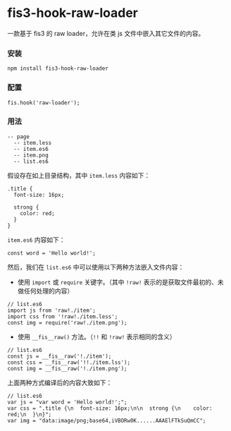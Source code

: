 fis3-hook-raw-loader
====================

一款基于 fis3 的 raw loader，允许在类 js 文件中嵌入其它文件的内容。


### 安装
```
npm install fis3-hook-raw-loader
```


### 配置
```
fis.hook('raw-loader');
```


### 用法
```
-- page
  -- item.less
  -- item.es6
  -- item.png
  -- list.es6
```
假设存在如上目录结构，其中 `item.less` 内容如下：
```less
.title {
  font-size: 16px;

  strong {
    color: red;
  }
}
```
`item.es6` 内容如下：
```javascript6
const word = 'Hello world!';
```

然后，我们在 `list.es6` 中可以使用以下两种方法嵌入文件内容：
- 使用 `import` 或 `require` 关键字。（其中 `!raw!` 表示的是获取文件最初的、未做任何处理的内容）

```
// list.es6
import js from 'raw!./item';
import css from '!raw!./item.less';
const img = require('raw!./item.png');
```


- 使用 `__fis__raw()` 方法。（`!!` 和 `!raw!` 表示相同的含义）
```
// list.es6
const js = __fis__raw('!./item');
const css = __fis__raw('!!./item.lss');
const img = __fis__raw('!./item.png');
```


上面两种方式编译后的内容大致如下：
```
// list.es6
var js = "var word = 'Hello world!';";
var css = ".title {\n  font-size: 16px;\n\n  strong {\n    color: red;\n  }\n}";
var img = "data:image/png;base64,iVBORw0K......AAAElFTkSuQmCC";
```


